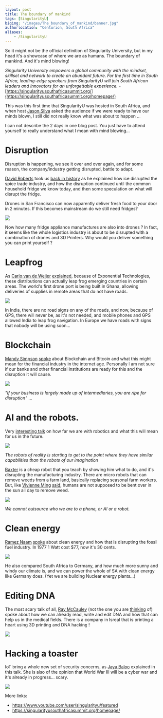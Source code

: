 ```yaml
---
layout: post
title: The boundary of mankind
tags: [SingularityU]
bigimg: "/images/The_boundary_of_mankind/banner.jpg"
authorlocation: "Centurion, South Africa"
aliases:
    - /SingularityU
---
```

So it might not be the official definition of Singularity University, but in my head it's a showcase of where we are as humans.
The boundary of mankind. And it's mind blowing!

*Singularity University empowers a global community with the mindset, skillset and network to create an abundant future.
For the first time in South Africa, leading-edge speakers from SingularityU will join South African leaders
and innovators for an unforgettable experience.* - [https://singularityusouthafricasummit.org/](https://singularityusouthafricasummit.org/homepage/)

This was this first time that SingularityU was hosted in South Africa, and when host [Jason Silva](https://en.wikipedia.org/wiki/Jason_Silva)
asked the audience if we were ready to have our minds blown, I still did not really know what was about to happen ...

I can not describe the 2 days in one blog post. You just have to attend yourself to really understand what I mean with mind blowing...

# Disruption
Disruption is happening, we see it over and over again, and for some reason, the company/industry getting disrupted, battle to adapt.

[David Roberts](https://su.org/faculty-speakers/david-roberts/) took us [back in history](https://youtu.be/uZPwfBgo8g4) as he explained how ice disrupted the spice trade industry, and how the disruption continued until the common household fridge we know today, and then some speculation on what will disrupt the fridge.

Drones in San Francisco can now apparently deliver fresh food to your door in 2 minutes. If this becomes mainstream do we still need fridges?

![](/images/The_boundary_of_mankind/disruption.jpg)

Now how many fridge appliance manufactures are also into drones ?
In fact, it seems like the whole logistics industry is about to be disrupted with a combination of drones and 3D Printers. Why would you deliver something you can print yourself ?

# Leapfrog
As [Carlo van de Weijer](https://su.org/faculty-speakers/carlo-van-de-weijer/) [explained](https://www.youtube.com/watch?v=Tt1DYjRY_1c), because of Exponential Technologies, these distributions can actually leap frog emerging countries in certain areas. The world's first drone port is being built in Ghana, allowing deliveries of supplies in remote areas that do not have roads.

![](/images/The_boundary_of_mankind/leap_frog.jpg)

In India, there are no road signs on any of the roads, and now, because of GPS, there will never be, as it's not needed, and mobile phones and GPS allowed India to leap frog navigation. In Europe we have roads with signs that nobody will be using soon...

# Blockchain
[Mandy Simpson](https://su.org/faculty-speakers/mandy-simpson/) [spoke](https://www.youtube.com/watch?v=LZNC-9WajBw) about Blockchain and Bitcoin and what this might mean for the financial industry in the internet age. Personally I am not sure if our banks and other financial institutions are ready for this and the disruption it will cause.

![](/images/The_boundary_of_mankind/bitcoin.jpg)

*"If your business is largely made up of intermediaries, you are ripe for disruption"* ...

# AI and the robots.
Very [interesting talk](https://www.youtube.com/watch?v=QMACsjV01Zc) on how far we are with robotics and what this will mean for us in the future.

![](/images/The_boundary_of_mankind/robots.jpg)

*The robots of reality is starting to get to the point where they have similar capabilities than the robots of our imagination*

[Baxter](http://www.rethinkrobotics.com/baxter/) is a cheap robot that you teach by showing him what to do, and it's disrupting the manufacturing industry. There are micro robots that can remove weeds from a farm land, basically replacing seasonal farm workers. But, like [Vivienne Ming](https://su.org/faculty-speakers/vivienne-ming/) [said](https://www.youtube.com/watch?v=oWDpItBL80E), humans are not supposed to be bent over in the sun all day to remove weed.

![](/images/The_boundary_of_mankind/jobs.jpg)

*We cannot outsource who we are to a phone, or AI or a robot.*

# Clean energy
[Ramez Naam](https://su.org/faculty-speakers/ramez-naam/) [spoke](https://www.youtube.com/watch?v=dR-CJpcwnlc) about clean energy and how that is disrupting the fossil fuel industry. In 1977 1 Watt cost $77, now it's 30 cents.

![](/images/The_boundary_of_mankind/clean_energy.jpg)

He also compared South Africa to Germany, and how much more sunny and windy our climate is, and we can power the whole of SA with clean energy like Germany does. (Yet we are building Nuclear energy plants...)

# Editing DNA
The most scary talk of all, [Ray McCauley](https://su.org/faculty-speakers/raymond-mccauley/) (not the one you are [thinking](https://en.wikipedia.org/wiki/Ray_McCauley) of) spoke about how we can already read, write and edit DNA and how that can help us in the medical fields. There is a company in Isreal that is printing a heart using 3D printing and DNA hacking !

![](/images/The_boundary_of_mankind/dna_hacking.jpg)

# Hacking a toaster
IoT bring a whole new set of security concerns, as [Jaya Baloo](https://www.youtube.com/watch?v=IkYslLdlc-w) explained in this talk. She is also of the opinion that World War III will be a cyber war and it's already in progress... scary.  

![](/images/The_boundary_of_mankind/cyber_war.jpg)

More links:

* https://www.youtube.com/user/singularityu/featured
* https://singularityusouthafricasummit.org/homepage/
